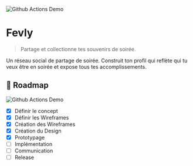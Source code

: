 
![Github Actions Demo](https://img.shields.io/badge/version-minimal-darkgreen)
# Fevly
> Partage et collectionne tes souvenirs de soirée.

Un réseau social de partage de soirée. Construit ton profil qui reflète qui tu veux être en soirée et expose tous tes accomplissements.
<!--Gérer vos soirées rapidement et simplement sur le tableau de board. Ajouter des produits à apporter, accepter des invitations et parcourir vos soirées n’a jamais été aussi facile. Organiser vos soirée en vous assurant de ne manquer de rien. Ajouter les courses que les invités doivent apporter et chatter directement avec tout les invités.Remporter des badges à la fin de chaque soirée et collectionner les avec vos amis !-->

## 📍 Roadmap
  
![Github Actions Demo](https://img.shields.io/badge/Dev_stage-UI_implem-yellowgreen)
 * [x] Définir le concept
 * [x] Définir les Wireframes
 * [x] Création des Wireframes
 * [x] Création du Design
 * [x] Prototypage
 * [ ] Implémentation
 * [ ] Communication
 * [ ] Release
